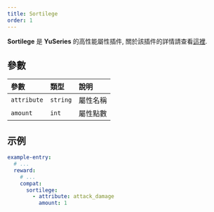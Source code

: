 ```yaml
---
title: Sortilege
order: 1
---
```


**Sortilege** 是 **YuSeries** 的高性能屬性插件, 關於該插件的詳情請查看[這裡](../../../Sortilege/README.md).

## 參數

| 參數 | 類型 | 說明 |
| :-- | :-- | :-- |
| `attribute` | `string` | 屬性名稱 |
| `amount` | `int` | 屬性點數 |

## 示例
```yaml {6-8}
example-entry:
  # ...
  reward:
    # ...
    compat:
      sortilege:
        - attribute: attack_damage
          amount: 1
```